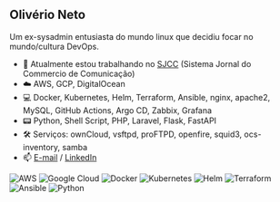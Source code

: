 ## Olivério Neto

Um ex-sysadmin entusiasta do mundo linux que decidiu focar no mundo/cultura DevOps.

- 🔭 Atualmente estou trabalhando no <a href="https://jc.com.br">SJCC</a> (Sistema Jornal do Commercio de Comunicação)
- ☁️ AWS, GCP, DigitalOcean
- 💻 Docker, Kubernetes, Helm, Terraform, Ansible, nginx, apache2, MySQL, GitHub Actions, Argo CD, Zabbix, Grafana
- 📟 Python, Shell Script, PHP, Laravel, Flask, FastAPI
- 🛠️ Serviços: ownCloud, vsftpd, proFTPD, openfire, squid3, ocs-inventory, samba
- 📫 <a href="mailto:contato@ojnn.com.br">E-mail</a> / <a href="https://ojnn.com.br">LinkedIn</a>

![AWS](https://img.shields.io/badge/Amazon%20AWS-%23232F3E?logo=amazon)
![Google Cloud](https://img.shields.io/badge/-Google%20Cloud%20Platform-4285F4?style=flat&logo=google%20cloud&logoColor=white)
![Docker](https://img.shields.io/static/v1?logo=Docker&logoColor=white&label=&message=Docker&color=2496ED)
![Kubernetes](https://img.shields.io/static/v1?logo=Kubernetes&logoColor=white&label=&message=Kubernetes&color=blue)
![Helm](https://img.shields.io/static/v1?logo=Helm&logoColor=white&label=&message=Helm&color=blue)
![Terraform](https://img.shields.io/badge/Terraform-515E63?style=flat-square&logo=terraform)
![Ansible](https://img.shields.io/static/v1?logo=Ansible&logoColor=white&label=&message=Ansible&color=EE0000)
![Python](https://img.shields.io/badge/Python-306998?style=flat&logo=python&logoColor=white)
